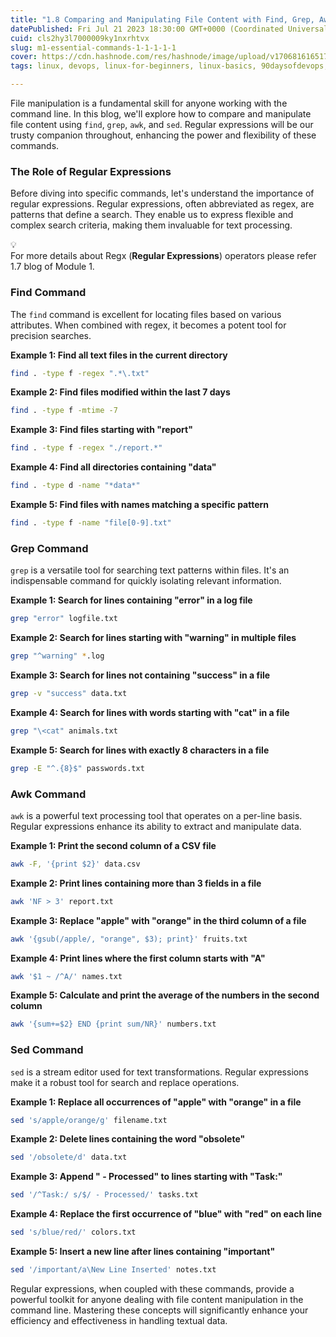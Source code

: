 ```yaml
---
title: "1.8 Comparing and Manipulating File Content with Find, Grep, Awk, and Sed"
datePublished: Fri Jul 21 2023 18:30:00 GMT+0000 (Coordinated Universal Time)
cuid: cls2hy3l7000009ky1nxrhtvx
slug: m1-essential-commands-1-1-1-1-1
cover: https://cdn.hashnode.com/res/hashnode/image/upload/v1706816165178/89ff48b8-dd4a-4fac-8f88-2b9906073a58.png
tags: linux, devops, linux-for-beginners, linux-basics, 90daysofdevops, shubhamlondhe, trainwithshubham

---
```


File manipulation is a fundamental skill for anyone working with the command line. In this blog, we'll explore how to compare and manipulate file content using `find`, `grep`, `awk`, and `sed`. Regular expressions will be our trusty companion throughout, enhancing the power and flexibility of these commands.

### **The Role of Regular Expressions**

Before diving into specific commands, let's understand the importance of regular expressions. Regular expressions, often abbreviated as regex, are patterns that define a search. They enable us to express flexible and complex search criteria, making them invaluable for text processing.

<div data-node-type="callout">
<div data-node-type="callout-emoji">💡</div>
<div data-node-type="callout-text">For more details about Regx (<strong>Regular Expressions</strong>) operators please refer 1.7 blog of Module 1.</div>
</div>

### **Find Command**

The `find` command is excellent for locating files based on various attributes. When combined with regex, it becomes a potent tool for precision searches.

**Example 1: Find all text files in the current directory**

```bash
find . -type f -regex ".*\.txt"
```

**Example 2: Find files modified within the last 7 days**

```bash
find . -type f -mtime -7
```

**Example 3: Find files starting with "report"**

```bash
find . -type f -regex "./report.*"
```

**Example 4: Find all directories containing "data"**

```bash
find . -type d -name "*data*"
```

**Example 5: Find files with names matching a specific pattern**

```bash
find . -type f -name "file[0-9].txt"
```

### **Grep Command**

`grep` is a versatile tool for searching text patterns within files. It's an indispensable command for quickly isolating relevant information.

**Example 1: Search for lines containing "error" in a log file**

```bash
grep "error" logfile.txt
```

**Example 2: Search for lines starting with "warning" in multiple files**

```bash
grep "^warning" *.log
```

**Example 3: Search for lines not containing "success" in a file**

```bash
grep -v "success" data.txt
```

**Example 4: Search for lines with words starting with "cat" in a file**

```bash
grep "\<cat" animals.txt
```

**Example 5: Search for lines with exactly 8 characters in a file**

```bash
grep -E "^.{8}$" passwords.txt
```

### **Awk Command**

`awk` is a powerful text processing tool that operates on a per-line basis. Regular expressions enhance its ability to extract and manipulate data.

**Example 1: Print the second column of a CSV file**

```bash
awk -F, '{print $2}' data.csv
```

**Example 2: Print lines containing more than 3 fields in a file**

```bash
awk 'NF > 3' report.txt
```

**Example 3: Replace "apple" with "orange" in the third column of a file**

```bash
awk '{gsub(/apple/, "orange", $3); print}' fruits.txt
```

**Example 4: Print lines where the first column starts with "A"**

```bash
awk '$1 ~ /^A/' names.txt
```

**Example 5: Calculate and print the average of the numbers in the second column**

```bash
awk '{sum+=$2} END {print sum/NR}' numbers.txt
```

### **Sed Command**

`sed` is a stream editor used for text transformations. Regular expressions make it a robust tool for search and replace operations.

**Example 1: Replace all occurrences of "apple" with "orange" in a file**

```bash
sed 's/apple/orange/g' filename.txt
```

**Example 2: Delete lines containing the word "obsolete"**

```bash
sed '/obsolete/d' data.txt
```

**Example 3: Append " - Processed" to lines starting with "Task:"**

```bash
sed '/^Task:/ s/$/ - Processed/' tasks.txt
```

**Example 4: Replace the first occurrence of "blue" with "red" on each line**

```bash
sed 's/blue/red/' colors.txt
```

**Example 5: Insert a new line after lines containing "important"**

```bash
sed '/important/a\New Line Inserted' notes.txt
```

Regular expressions, when coupled with these commands, provide a powerful toolkit for anyone dealing with file content manipulation in the command line. Mastering these concepts will significantly enhance your efficiency and effectiveness in handling textual data.